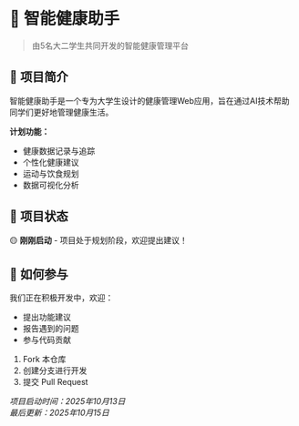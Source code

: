 # 💊 智能健康助手

> 由5名大二学生共同开发的智能健康管理平台

## 📖 项目简介

智能健康助手是一个专为大学生设计的健康管理Web应用，旨在通过AI技术帮助同学们更好地管理健康生活。

**计划功能：**
- 健康数据记录与追踪
- 个性化健康建议
- 运动与饮食规划
- 数据可视化分析

## 🚀 项目状态

🟡 **刚刚启动** - 项目处于规划阶段，欢迎提出建议！

## 🤝 如何参与

我们正在积极开发中，欢迎：
- 提出功能建议
- 报告遇到的问题
- 参与代码贡献

1. Fork 本仓库
2. 创建分支进行开发
3. 提交 Pull Request


*项目启动时间：2025年10月13日*  
*最后更新：2025年10月15日*